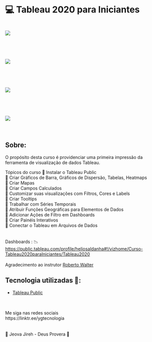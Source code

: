 # 💻  Tableau 2020 para Iniciantes

<h1>
   <img src="https://i.ibb.co/hRQpczR/1.jpg" border="0">
</h1>
<br>
<h1>
   <img src="https://i.ibb.co/hWD1HDy/2.jpg" border="0">
</h1>
<br>
<h1>
   <img src="https://i.ibb.co/CJwMrBY/3.jpg" border="0">
</h1>
<br>
<h1>
   <img src="https://i.ibb.co/tPnkF7p/4.jpg" border="0">
</h1>
<br>

## Sobre: 

O propósito desta curso é providenciar uma primeira impressão da ferramenta de visualização de dados Tableau. 

Tópicos do curso 
 💢  Instalar o Tableau Public<br>
 💢  Criar Gráficos de Barra, Gráficos de Dispersão, Tabelas, Heatmaps<br>
 💢  Criar Mapas<br>
 💢  Criar Campos Calculados<br>
 💢  Customizar suas visualizações com Filtros, Cores e Labels<br>
 💢  Criar Tooltips<br>
 💢  Trabalhar com Séries Temporais<br>
 💢  Atribuir Funções Geográficas para Elementos de Dados<br>
 💢  Adicionar Ações de Filtro em Dashboards<br>
 💢  Criar Painéis Interativos<br>
 💢  Conectar o Tableau em Arquivos de Dados<br>
<br>
<br>
Dashboards : 📉 https://public.tableau.com/profile/heliosaldanha#!/vizhome/Curso-Tableau2020paraIniciantes/Tableau2020
<br>
<br>
Agradecimento ao instrutor <a href="https://www.linkedin.com/in/roberto-walter-9a4a814a/" target="_blank">Roberto Walter</a>
<br>
## Tecnologia utilizadas 🚀:

* <a href="https://public.tableau.com/">Tableau Public</a> 

<br>
<br>
Me siga nas redes sociais<br>
https://linktr.ee/ygtecnologia
<br><br><br>
🙏 Jeova Jireh - Deus Provera 🙏
